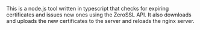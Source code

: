 <!-- - use api.zerossl.com/certificates?access_key=d381b2f56b6927ba8a2f52ec5f4dd35c& -->
<!-- - for all expired or expiring soon certificates -->
<!-- - issue a new certificate for that domain -->
 
<!-- - use api.zerossl.com/certificates/4cf8a21ca181533e44283d6b3a9e3ce1/challenges?access_key=d381b2f56b6927ba8a2f52ec5f4dd35c
     with   validation_method = HTTPS_CSR_HASH -->
<!-- - after the certificate is issued, download it -->
<!-- - upload it to the server /etc/ssl/, unzip it -->
<!-- - delete the old certificate -->
<!-- cat certificate.crt ca_bundle.crt >> certificateBundle.crt -->
<!-- - nginx -t && nginx -s reload -->

This is a node.js tool written in typescript that checks for expiring certificates and issues new ones using the ZeroSSL API. It also downloads and uploads the new certificates to the server and reloads the nginx server.

